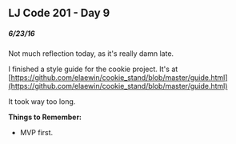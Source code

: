 ## LJ Code 201 - Day 9
##### 6/23/16

Not much reflection today, as it's really damn late.

I finished a style guide for the cookie project.
It's at [https://github.com/elaewin/cookie_stand/blob/master/guide.html](https://github.com/elaewin/cookie_stand/blob/master/guide.html)

It took way too long.

**Things to Remember:**

* MVP first.
